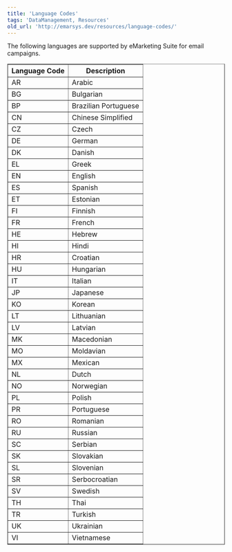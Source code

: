 ```yaml
---
title: 'Language Codes'
tags: 'DataManagement, Resources'
old_url: 'http://emarsys.dev/resources/language-codes/'
---
```


The following languages are supported by eMarketing Suite for email campaigns.

<table border="1" class="wikitable" style="width: 100%;"><thead><tr><th>Language Code</th> <th>Description</th> </tr></thead><tbody><tr><td>AR</td> <td>Arabic</td> </tr><tr><td>BG</td> <td>Bulgarian</td> </tr><tr><td>BP</td> <td>Brazilian Portuguese</td> </tr><tr><td>CN</td> <td>Chinese Simplified</td> </tr><tr><td>CZ</td> <td>Czech</td> </tr><tr><td>DE</td> <td>German</td> </tr><tr><td>DK</td> <td>Danish</td> </tr><tr><td>EL</td> <td>Greek</td> </tr><tr><td>EN</td> <td>English</td> </tr><tr><td>ES</td> <td>Spanish</td> </tr><tr><td>ET</td> <td>Estonian</td> </tr><tr><td>FI</td> <td>Finnish</td> </tr><tr><td>FR</td> <td>French</td> </tr><tr><td>HE</td> <td>Hebrew</td> </tr><tr><td>HI</td> <td>Hindi</td> </tr><tr><td>HR</td> <td>Croatian</td> </tr><tr><td>HU</td> <td>Hungarian</td> </tr><tr><td>IT</td> <td>Italian</td> </tr><tr><td>JP</td> <td>Japanese</td> </tr><tr><td>KO</td> <td>Korean</td> </tr><tr><td>LT</td> <td>Lithuanian</td> </tr><tr><td>LV</td> <td>Latvian</td> </tr><tr><td>MK</td> <td>Macedonian</td> </tr><tr><td>MO</td> <td>Moldavian</td> </tr><tr><td>MX</td> <td>Mexican</td> </tr><tr><td>NL</td> <td>Dutch</td> </tr><tr><td>NO</td> <td>Norwegian</td> </tr><tr><td>PL</td> <td>Polish</td> </tr><tr><td>PR</td> <td>Portuguese</td> </tr><tr><td>RO</td> <td>Romanian</td> </tr><tr><td>RU</td> <td>Russian</td> </tr><tr><td>SC</td> <td>Serbian</td> </tr><tr><td>SK</td> <td>Slovakian</td> </tr><tr><td>SL</td> <td>Slovenian</td> </tr><tr><td>SR</td> <td>Serbocroatian</td> </tr><tr><td>SV</td> <td>Swedish</td> </tr><tr><td>TH</td> <td>Thai</td> </tr><tr><td>TR</td> <td>Turkish</td> </tr><tr><td>UK</td> <td>Ukrainian</td> </tr><tr><td>VI</td> <td>Vietnamese</td></tr></tbody></table>